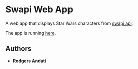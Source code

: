 # Swapi Web App

A web app that displays Star Wars characters from [swapi api](https://swapi.co/).

The app is running [here](https://inm-swapi-web.herokuapp.com/).

## Authors
* **Rodgers Andati**
